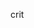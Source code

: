 <head>
  
  <script type="text/javascript">
    (function(p,u,s,h){
        p._pcq=p._pcq||[];
        p._pcq.push(['_currentTime',Date.now()]);
        s=u.createElement('script');
        s.type='text/javascript';
        s.async=true;
        s.src='https://cdn.pushcrew.com/js/c8dabe8cbb2d6f95efd0b15197a8077a.js';
        h=u.getElementsByTagName('script')[0];
        h.parentNode.insertBefore(s,h);
    })(window,document);
</script>

</head>


<body>
    
  crit
  
<body>
